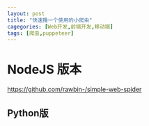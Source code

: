 ```yaml
---
layout: post
title: "快速撸一个使用的小爬虫"
cagegories: [Web开发,前端开发,移动端]
tags: [爬虫,puppeteer]
---
```




# NodeJS  版本

https://github.com/rawbin-/simple-web-spider



## Python版

